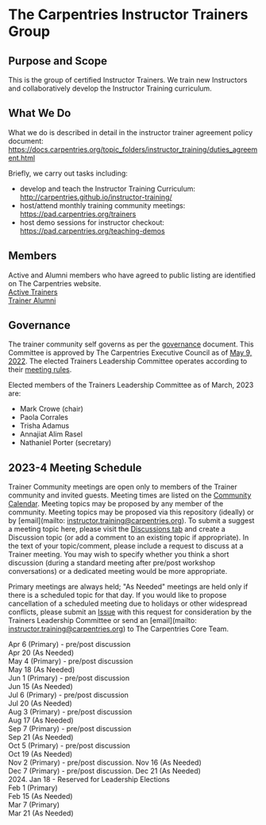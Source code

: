 # The Carpentries Instructor Trainers Group

## Purpose and Scope

This is the group of certified Instructor Trainers. We train new Instructors and collaboratively develop the Instructor Training curriculum.

## What We Do
What we do is described in detail in the instructor trainer agreement policy document: https://docs.carpentries.org/topic_folders/instructor_training/duties_agreement.html

Briefly, we carry out tasks including:
- develop and teach the Instructor Training Curriculum: http://carpentries.github.io/instructor-training/
- host/attend monthly training community meetings: https://pad.carpentries.org/trainers
- host demo sessions for instructor checkout: https://pad.carpentries.org/teaching-demos

## Members
Active and Alumni members who have agreed to public listing are identified on The Carpentries website.  
[Active Trainers](https://carpentries.org/trainers/)  
[Trainer Alumni](https://carpentries.org/trainer_alumni/)

## Governance

The trainer community self governs as per the [governance](governance.md) document. This Committee is approved by The Carpentries Executive Council as of [May 9, 2022](https://github.com/carpentries/executive-council-info/blob/main/minutes/2022/EC-minutes-2022-05-09-Q2.md).
The elected Trainers Leadership Committee operates according to their [meeting rules](policy/leader_meeting_rules.md).

Elected members of the Trainers Leadership Committee as of March, 2023 are:
- Mark Crowe (chair)
- Paola Corrales
- Trisha Adamus
- Annajiat Alim Rasel
- Nathaniel Porter (secretary)


## 2023-4 Meeting Schedule

Trainer Community meetings are open only to members of the Trainer community and invited guests. Meeting times are listed on the [Community Calendar](https://carpentries.org/community/#community-events). 
Meeting topics may be proposed by any member of the community. Meeting topics may be proposed via this repository (ideally) or by [email](mailto: instructor.training@carpentries.org). 
To submit a suggest a meeting topic here, please visit the [Discussions tab](https://github.com/carpentries/trainers/discussions) and 
create a Discussion topic (or add a comment to an existing topic if appropriate). 
In the text of your topic/comment, please include a request to discuss at a Trainer meeting. You may wish to specify whether you 
think a short discussion (during a standard meeting after pre/post workshop conversations) or a dedicated meeting would be more appropriate. 
  
Primary meetings are always held; "As Needed" meetings are held only if there is a scheduled topic for that day. 
If you would like to propose cancellation of a scheduled meeting due to holidays or other widespread conflicts, please submit an [Issue](https://github.com/carpentries/trainers/issues) 
with this request for consideration by the Trainers Leadership Committee or send an [email](mailto: instructor.training@carpentries.org) to The Carpentries Core Team.

Apr 6 (Primary) - pre/post discussion  
Apr 20 (As Needed)  
May 4 (Primary) - pre/post discussion  
May 18 (As Needed)  
Jun 1 (Primary) - pre/post discussion  
Jun 15 (As Needed)  
Jul 6 (Primary) - pre/post discussion  
Jul 20 (As Needed)  
Aug 3 (Primary) - pre/post discussion  
Aug 17 (As Needed)  
Sep 7 (Primary) - pre/post discussion  
Sep 21 (As Needed)  
Oct 5 (Primary) - pre/post discussion  
Oct 19 (As Needed)  
Nov 2 (Primary) - pre/post discussion. 
Nov 16 (As Needed)  
Dec 7 (Primary) - pre/post discussion. 
Dec 21 (As Needed)  
2024. 
Jan 18 - Reserved for Leadership Elections  
Feb 1 (Primary)  
Feb 15 (As Needed)  
Mar 7 (Primary)  
Mar 21 (As Needed)  
